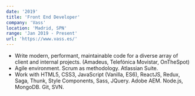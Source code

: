 ```yaml
---
date: '2019'
title: 'Front End Developer'
company: 'Vass'
location: 'Madrid, SPN'
range: 'Jan 2019 - Present'
url: 'https://www.vass.es/'
---
```


- Write modern, performant, maintainable code for a diverse array of client and internal projects. (Amadeus, Telefónica Movistar, OnTheSpot)
- Agile environment. Scrum as methodology. Atlassian Suite.
- Work with HTML5, CSS3, JavaScript (Vanilla, ES6), ReactJS, Redux, Saga, Thunk, Style Components, Sass, JQuery. Adobe AEM. Node.js, MongoDB. Git, SVN.
